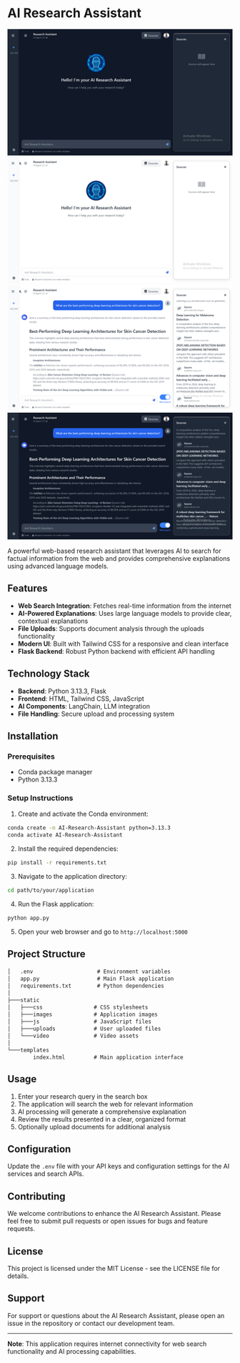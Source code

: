 # AI Research Assistant

![AI Research Assistant](https://raw.githubusercontent.com/Salman7292/AI-and-R-D-Research-Assistant-project/refs/heads/main/Screenshot%202025-08-29%20173124.png)
![AI Research Assistant](https://raw.githubusercontent.com/Salman7292/AI-and-R-D-Research-Assistant-project/refs/heads/main/Screenshot%202025-08-29%20173150.png)
![AI Research Assistant](https://raw.githubusercontent.com/Salman7292/AI-and-R-D-Research-Assistant-project/refs/heads/main/Screenshot%202025-08-29%20214315.png)
![AI Research Assistant](https://raw.githubusercontent.com/Salman7292/AI-and-R-D-Research-Assistant-project/refs/heads/main/Screenshot%202025-08-29%20214341.png
)

A powerful web-based research assistant that leverages AI to search for factual information from the web and provides comprehensive explanations using advanced language models.

## Features

- **Web Search Integration**: Fetches real-time information from the internet
- **AI-Powered Explanations**: Uses large language models to provide clear, contextual explanations
- **File Uploads**: Supports document analysis through the uploads functionality
- **Modern UI**: Built with Tailwind CSS for a responsive and clean interface
- **Flask Backend**: Robust Python backend with efficient API handling

## Technology Stack

- **Backend**: Python 3.13.3, Flask
- **Frontend**: HTML, Tailwind CSS, JavaScript
- **AI Components**: LangChain, LLM integration
- **File Handling**: Secure upload and processing system

## Installation

### Prerequisites

- Conda package manager
- Python 3.13.3

### Setup Instructions

1. Create and activate the Conda environment:
```bash
conda create -n AI-Research-Assistant python=3.13.3
conda activate AI-Research-Assistant
```

2. Install the required dependencies:
```bash
pip install -r requirements.txt
```

3. Navigate to the application directory:
```bash
cd path/to/your/application
```

4. Run the Flask application:
```bash
python app.py
```

5. Open your web browser and go to `http://localhost:5000`

## Project Structure

```
│   .env                    # Environment variables
│   app.py                  # Main Flask application
│   requirements.txt        # Python dependencies
│
├───static
│   ├───css                # CSS stylesheets
│   ├───images             # Application images
│   ├───js                 # JavaScript files
│   ├───uploads            # User uploaded files
│   └───video              # Video assets
│
└───templates
        index.html         # Main application interface
```

## Usage

1. Enter your research query in the search box
2. The application will search the web for relevant information
3. AI processing will generate a comprehensive explanation
4. Review the results presented in a clear, organized format
5. Optionally upload documents for additional analysis

## Configuration

Update the `.env` file with your API keys and configuration settings for the AI services and search APIs.

## Contributing

We welcome contributions to enhance the AI Research Assistant. Please feel free to submit pull requests or open issues for bugs and feature requests.

## License

This project is licensed under the MIT License - see the LICENSE file for details.

## Support

For support or questions about the AI Research Assistant, please open an issue in the repository or contact our development team.

---

**Note**: This application requires internet connectivity for web search functionality and AI processing capabilities.
